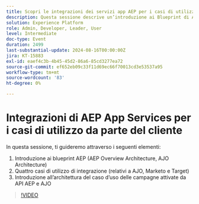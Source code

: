 ```yaml
---
title: Scopri le integrazioni dei servizi app AEP per i casi di utilizzo da parte dei clienti
description: Questa sessione descrive un’introduzione ai Blueprint di AEP, quattro casi di utilizzo di integrazione che coinvolgono AJO, Marketo e Target e l’architettura di Campagne attivate da API di AEP e AJO.
solution: Experience Platform
role: Admin, Developer, Leader, User
level: Intermediate
doc-type: Event
duration: 2499
last-substantial-update: 2024-08-16T00:00:00Z
jira: KT-15883
exl-id: eaef4c3b-4b45-45d2-86a6-85cd3277ea72
source-git-commit: ef652eb09c33f11d69ec66f70013cd3e53537a95
workflow-type: tm+mt
source-wordcount: '83'
ht-degree: 0%

---
```


# Integrazioni di AEP App Services per i casi di utilizzo da parte del cliente

In questa sessione, ti guideremo attraverso i seguenti elementi:

1. Introduzione ai blueprint AEP (AEP Overview Architecture, AJO Architecture)
1. Quattro casi di utilizzo di integrazione (relativi a AJO, Marketo e Target)
1. Introduzione all’architettura del caso d’uso delle campagne attivate da API AEP e AJO

>[!VIDEO](https://video.tv.adobe.com/v/3432053/?learn=on)
